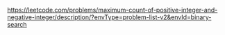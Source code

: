 https://leetcode.com/problems/maximum-count-of-positive-integer-and-negative-integer/description/?envType=problem-list-v2&envId=binary-search